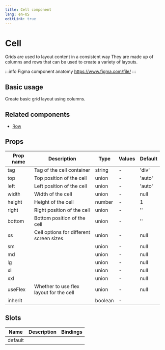 ```yaml
---
title: Cell component
lang: en-US
editLink: true
---
```


# Cell

Grids are used to layout content in a consistent way
They are made up of columns and rows that can be used to create a variety of layouts.

:::info Figma component anatomy
https://www.figma.com/file/
:::

## Basic usage

Create basic grid layout using columns.

## Related components

- [Row](/components/grid/grid.doc)

## Props

| Prop name | Description                             | Type    | Values | Default |
| --------- | --------------------------------------- | ------- | ------ | ------- |
| tag       | Tag of the cell container               | string  | -      | 'div'   |
| top       | Top position of the cell                | union   | -      | 'auto'  |
| left      | Left position of the cell               | union   | -      | 'auto'  |
| width     | Width of the cell                       | union   | -      | null    |
| height    | Height of the cell                      | number  | -      | 1       |
| right     | Right position of the cell              | union   | -      | ''      |
| bottom    | Bottom position of the cell             | union   | -      | ''      |
| xs        | Cell options for different screen sizes | union   | -      | null    |
| sm        |                                         | union   | -      | null    |
| md        |                                         | union   | -      | null    |
| lg        |                                         | union   | -      | null    |
| xl        |                                         | union   | -      | null    |
| xxl       |                                         | union   | -      | null    |
| useFlex   | Whether to use flex layout for the cell | union   | -      | null    |
| inherit   |                                         | boolean | -      |         |

## Slots

| Name    | Description | Bindings |
| ------- | ----------- | -------- |
| default |             |          |
